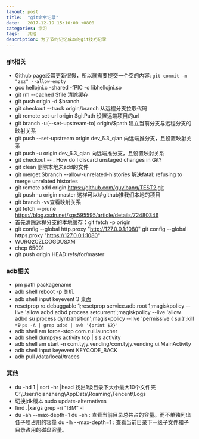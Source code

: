 ```yaml
---
layout: post
title:  "git命令记录"
date:   2017-12-19 15:10:00 +0800
categories: 学习
tags:   其他
description: 为了节约记忆成本的git技巧记录
---
```

### git相关
* Github page经常更新很慢，所以就需要提交一个空的内容: `git commit -m "zzz" --allow-empty`
* gcc hellojni.c -shared -fPIC -o libhellojni.so
* git rm --cached $file 清除缓存
* git push origin -d $branch
* git checkout --track origin/branch 从远程分支拉取代码
* git remote set-url origin $gitPath 设置远端项目的url
* git branch -u(--set-upstream-to) origin/$path 建立当前分支与远程分支的映射关系
* git push --set-upstream origin dev_6.3_qian 向远端推分支，且设置映射关系
* git push -u origin dev_6.3_qian 向远端推分支，且设置映射关系
* git checkout -- . How do I discard unstaged changes in Git?
* git clean  删除本地未add的文件
* git merget $branch --allow-unrelated-histories 解决fatal: refusing to merge unrelated histories
* git remote add origin https://github.com/guyibang/TEST2.git    
  git push -u origin master 这样可以给github推我们本地的项目
* git branch -vv查看映射关系
* git fetch --prune https://blog.csdn.net/sgs595595/article/details/72480346
* 首先清除远程分支的本地缓存：git fetch -p origin
* git config --global http.proxy "http://127.0.0.1:1080"
  git config --global https.proxy "https://127.0.0.1:1080"
* WURQ2CZLCOGDUSXM
* chcp 65001
* git push origin HEAD:refs/for/master

### adb相关
* pm path packagename
* adb shell reboot -p 关机
* adb shell input keyevent 3 桌面
* resetprop ro.debuggable 1;resetprop service.adb.root 1;magiskpolicy --live 'allow adbd adbd process setcurrent';magiskpolicy --live 'allow adbd su process dyntransition';magiskpolicy --live 'permissive { su }';kill -9 `ps -A | grep adbd | awk '{print $2}' `
* adb shell am force-stop com.zui.launcher
* adb shell dumpsys activity top | sls activity
* adb shell am start -n com.tyjy.vending/com.tyjy.vending.ui.MainActivity
* adb shell input keyevent KEYCODE_BACK
* adb pull /data/local/traces

### 其他
* du -hd 1 | sort -hr |head 找出1级目录下大小最大10个文件夹 C:\Users\qianzheng\AppData\Roaming\Tencent\Logs                      
* 切换jdk版本 sudo update-alternatives
* find .|xargs grep -ri "IBM" -l
* du -ah --max-depth=1
  du -sh : 查看当前目录总共占的容量。而不单独列出各子项占用的容量
  du -lh --max-depth=1 : 查看当前目录下一级子文件和子目录占用的磁盘容量。


